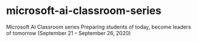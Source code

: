 # microsoft-ai-classroom-series
Microsoft AI Classroom series Preparing students of today, become leaders of tomorrow (September 21 – September 26, 2020)
